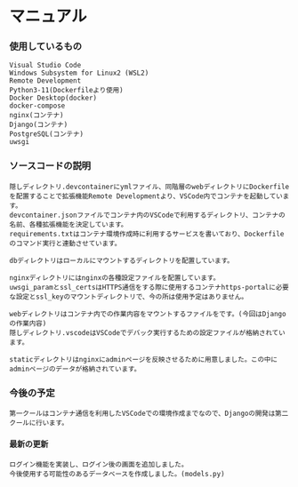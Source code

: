 # マニュアル

### 使用しているもの
    Visual Studio Code
    Windows Subsystem for Linux2 (WSL2)
    Remote Development 
    Python3-11(Dockerfileより使用)
    Docker Desktop(docker)
    docker-compose
    nginx(コンテナ)
    Django(コンテナ)
    PostgreSQL(コンテナ)
    uwsgi
    
### ソースコードの説明
    隠しディレクトリ.devcontainerにymlファイル、同階層のwebディレクトリにDockerfileを配置することで拡張機能Remote Developmentより、VSCode内でコンテナを起動しています。
    devcontainer.jsonファイルでコンテナ内のVSCodeで利用するディレクトリ、コンテナの名前、各種拡張機能を決定しています。
    requirements.txtはコンテナ環境作成時に利用するサービスを書いており、Dockerfileのコマンド実行と連動させています。

    dbディレクトリはローカルにマウントするディレクトリを配置しています。

    nginxディレクトリにはnginxの各種設定ファイルを配置しています。
    uwsgi_paramとssl_certsはHTTPS通信をする際に使用するコンテナhttps-portalに必要な設定とssl_keyのマウントディレクトリで、今の所は使用予定はありません。

    webディレクトリはコンテナ内での作業内容をマウントするファイルをです。(今回はDjangoの作業内容)
    隠しディレクトリ.vscodeはVSCodeでデバック実行するための設定ファイルが格納されています。

    staticディレクトリはnginxにadminページを反映させるために用意しました。この中にadminページのデータが格納されています。

    
### 今後の予定    
    第一クールはコンテナ通信を利用したVSCodeでの環境作成までなので、Djangoの開発は第二クールに行います。




#### 最新の更新

    ログイン機能を実装し、ログイン後の画面を追加しました。
    今後使用する可能性のあるデータベースを作成しました。(models.py)